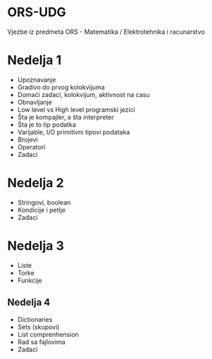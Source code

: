# ORS-UDG
Vjezbe iz predmeta ORS - Matematika / Elektrotehnika i racunarstvo

# Nedelja 1
- Upoznavanje
- Gradivo do prvog kolokvijuma
- Domaći zadaci, kolokvijum, aktivnost na casu
- Obnavljanje
- Low level vs High level programski jezici
- Šta je kompajler, a šta interpreter
- Šta je to tip podatka
- Varijable, I/O primitivni tipovi podataka
- Brojevi
- Operatori
- Zadaci

# Nedelja 2
- Stringovi, boolean
- Kondicije i petlje
- Zadaci

# Nedelja 3
- Liste
- Torke
- Funkcije

## Nedelja 4 
- Dictionaries
- Sets (skupovi)
- List comprenhension
- Rad sa fajlovima
- Zadaci
